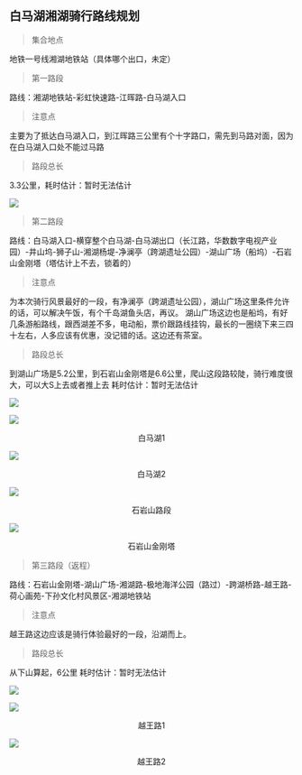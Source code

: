 ## 白马湖湘湖骑行路线规划

>集合地点

地铁一号线湘湖地铁站（具体哪个出口，未定）

>第一路段

路线：湘湖地铁站-彩虹快速路-江晖路-白马湖入口

>注意点

主要为了抵达白马湖入口，到江晖路三公里有个十字路口，需先到马路对面，因为在白马湖入口处不能过马路

>路段总长

3.3公里，耗时估计：暂时无法估计

![](https://github.com/joeyFuck/some-thing-that-joey-like-to-do/blob/master/%E7%99%BD%E9%A9%AC%E6%B9%96%E6%B9%98%E6%B9%96%E9%AA%91%E8%A1%8C%E6%96%B9%E6%A1%88/%E7%AC%AC%E4%B8%80%E8%B7%AF%E6%AE%B5%EF%BC%88%E6%B9%98%E6%B9%96%E7%AB%99%E5%88%B0%E7%99%BD%E9%A9%AC%E6%B9%96%E5%85%A5%E5%8F%A3%EF%BC%89.png?raw=true)

>第二路段

路线：白马湖入口-横穿整个白马湖-白马湖出口（长江路，华数数字电视产业园）-井山坞-狮子山-湘湖杨堤-净澜亭（跨湖遗址公园）-湖山广场（船坞）-石岩山金刚塔（塔估计上不去，锁着的）

>注意点

为本次骑行风景最好的一段，有净澜亭（跨湖遗址公园），湖山广场这里条件允许的话，可以解决午饭，有个千岛湖鱼头店，再议。
湖山广场这边也是船坞，有好几条游船路线，跟西湖差不多，电动船，票价跟路线挂钩，最长的一圈绕下来三四十左右，人多应该有优惠，没记错的话。这边还有茶室。

>路段总长

到湖山广场是5.2公里，到石岩山金刚塔是6.6公里，爬山这段路较陡，骑行难度很大，可以大S上去或者推上去  耗时估计：暂时无法估计

![](https://github.com/joeyFuck/some-thing-that-joey-like-to-do/blob/master/%E7%99%BD%E9%A9%AC%E6%B9%96%E6%B9%98%E6%B9%96%E9%AA%91%E8%A1%8C%E6%96%B9%E6%A1%88/%E7%AC%AC%E4%BA%8C%E8%B7%AF%E6%AE%B5%EF%BC%88%E7%99%BD%E9%A9%AC%E6%B9%96-%E6%B9%98%E6%B9%96-%E7%9F%B3%E5%B2%A9%E5%B1%B1%EF%BC%89.png?raw=true)

 
![](https://github.com/joeyFuck/some-thing-that-joey-like-to-do/blob/master/%E7%99%BD%E9%A9%AC%E6%B9%96%E6%B9%98%E6%B9%96%E9%AA%91%E8%A1%8C%E6%96%B9%E6%A1%88/%E7%99%BD%E9%A9%AC%E6%B9%96.jpg)
 
<p align="center">白马湖1</p>

![](https://github.com/joeyFuck/some-thing-that-joey-like-to-do/blob/master/%E7%99%BD%E9%A9%AC%E6%B9%96%E6%B9%98%E6%B9%96%E9%AA%91%E8%A1%8C%E6%96%B9%E6%A1%88/%E7%99%BD%E9%A9%AC%E6%B9%962.jpg?raw=true)
<p align="center">白马湖2</p>

![](https://github.com/joeyFuck/some-thing-that-joey-like-to-do/blob/master/%E7%99%BD%E9%A9%AC%E6%B9%96%E6%B9%98%E6%B9%96%E9%AA%91%E8%A1%8C%E6%96%B9%E6%A1%88/%E7%9F%B3%E5%B2%A9%E5%B1%B1%E8%B7%AF%E6%AE%B5.jpg?raw=true)
<p align="center">石岩山路段</p>

![](https://github.com/joeyFuck/some-thing-that-joey-like-to-do/blob/master/%E7%99%BD%E9%A9%AC%E6%B9%96%E6%B9%98%E6%B9%96%E9%AA%91%E8%A1%8C%E6%96%B9%E6%A1%88/%E7%9F%B3%E5%B2%A9%E5%B1%B1%E9%87%91%E5%88%9A%E5%A1%94.jpg?raw=true)
<p align="center">石岩山金刚塔</p>


>第三路段（返程）

路线：石岩山金刚塔-湖山广场-湘湖路-极地海洋公园（路过）-跨湖桥路-越王路-荷心画苑-下孙文化村风景区-湘湖地铁站

>注意点

越王路这边应该是骑行体验最好的一段，沿湖而上。

>路段总长

从下山算起，6公里 耗时估计：暂时无法估计

![](https://github.com/joeyFuck/some-thing-that-joey-like-to-do/blob/master/%E7%99%BD%E9%A9%AC%E6%B9%96%E6%B9%98%E6%B9%96%E9%AA%91%E8%A1%8C%E6%96%B9%E6%A1%88/%E7%AC%AC%E4%B8%89%E8%B7%AF%E6%AE%B5%EF%BC%88%E7%9F%B3%E5%B2%A9%E5%B1%B1-%E8%B6%8A%E7%8E%8B%E8%B7%AF-%E6%B9%98%E6%B9%96%E7%AB%99%EF%BC%89.png?raw=true)

![](https://github.com/joeyFuck/some-thing-that-joey-like-to-do/blob/master/%E7%99%BD%E9%A9%AC%E6%B9%96%E6%B9%98%E6%B9%96%E9%AA%91%E8%A1%8C%E6%96%B9%E6%A1%88/%E8%B6%8A%E7%8E%8B%E8%B7%AF11.png?raw=true)
<p align="center">越王路1</p>

![](https://github.com/joeyFuck/some-thing-that-joey-like-to-do/blob/master/%E7%99%BD%E9%A9%AC%E6%B9%96%E6%B9%98%E6%B9%96%E9%AA%91%E8%A1%8C%E6%96%B9%E6%A1%88/%E8%B6%8A%E7%8E%8B%E8%B7%AF22.png?raw=true)
<p align="center">越王路2</p>


















































